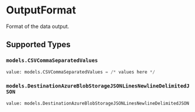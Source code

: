 # OutputFormat

Format of the data output.


## Supported Types

### `models.CSVCommaSeparatedValues`

```python
value: models.CSVCommaSeparatedValues = /* values here */
```

### `models.DestinationAzureBlobStorageJSONLinesNewlineDelimitedJSON`

```python
value: models.DestinationAzureBlobStorageJSONLinesNewlineDelimitedJSON = /* values here */
```

